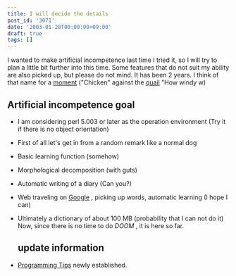 ```yaml
---
title: I will decide the details
post_id: '3071'
date: '2003-01-28T00:00:00+09:00'
draft: true
tags: []
---
```


I wanted to make artificial incompetence last time I tried it, so I will try to plan a little bit further into this time. Some features that do not suit my ability are also picked up, but please do not mind. It has been 2 years. I think of that name for a [moment](http://www.din.or.jp/%7Eohzaki/uzura.htm) ("Chicken" against the [quail](http://www.din.or.jp/%7Eohzaki/uzura.htm) "How windy w)

## Artificial incompetence goal

*   I am considering perl 5.003 or later as the operation environment (Try it if there is no object orientation)
*   First of all let's get in from a random remark like a normal dog
*   Basic learning function (somehow)
*   Morphological decomposition (with guts)
*   Automatic writing of a diary (Can you?)
*   Web traveling on [Google](http://www.google.co.jp/) , picking up words, automatic learning (I hope I can)
*   Ultimately a dictionary of about 100 MB (probability that I can not do it) Now, since there is no time to do _DOOM_ , it is here so far.
    
    ## update information
    

*   [Programming Tips](https://danmaq.com/tag/tech) newly established.
